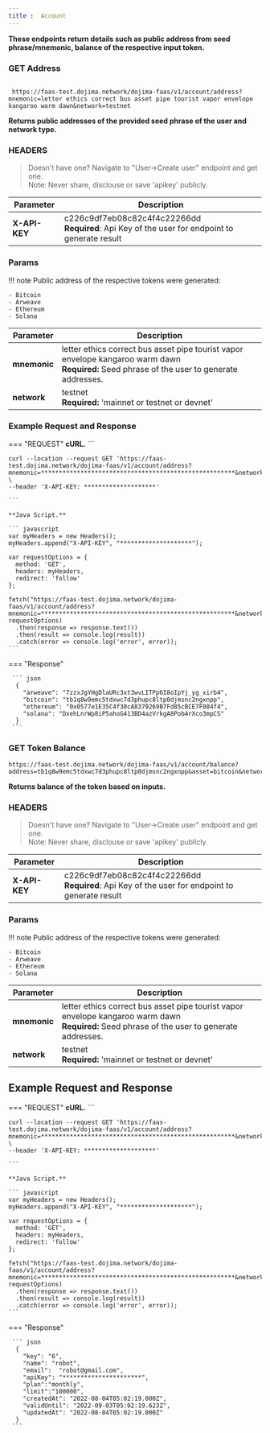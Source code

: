 ```yaml
---
title :  Account
---
```


**These endpoints return details such as public address from seed phrase/mnemonic, balance of the respective input token.**

### GET Address

```

 https://faas-test.dojima.network/dojima-faas/v1/account/address?mnemonic=letter ethics correct bus asset pipe tourist vapor envelope kangaroo warm dawn&network=testnet

```

**Returns public addresses of the provided seed phrase of the user and network type.**

### HEADERS

>  Doesn't have one? Navigate to "User->Create user" endpoint and get one. <br/>Note: Never share, disclouse or save 'apikey' publicly.

|  Parameter|     Description              |
|-----------|--------------------------------------|
|**X-API-KEY**   | c226c9df7eb08c82c4f4c22266dd <br/> **Required**: Api Key of the user for endpoint to generate result |


### Params

!!! note
    Public address of the respective tokens were generated:

    - Bitcoin
    - Arweave
    - Ethereum
    - Solana 


|  Parameter|     Description              |
|-----------|--------------------------------------|
|**mnemonic**   | letter ethics correct bus asset pipe tourist vapor envelope kangaroo warm dawn<br/> **Required:** Seed phrase of the user to generate addresses.|
| **network**   | testnet <br/>**Required:** 'mainnet or testnet or devnet'

### Example Request and Response


=== "REQUEST"
    **cURL.**
    ```

    curl --location --request GET 'https://faas-test.dojima.network/dojima-faas/v1/account/address?mnemonic=******************************************************&network=testnet' \
    --header 'X-API-KEY: ********************'

    ```

    **Java Script.**

    ``` javascript
    var myHeaders = new Headers();
    myHeaders.append("X-API-KEY", "********************");

    var requestOptions = {
      method: 'GET',
      headers: myHeaders,
      redirect: 'follow'
    };

    fetch("https://faas-test.dojima.network/dojima-faas/v1/account/address?mnemonic=******************************************************&network=testnet", requestOptions)
      .then(response => response.text())
      .then(result => console.log(result))
      .catch(error => console.log('error', error));
    ```

=== "Response"
    
     ``` json
      {
        "arweave": "7zzxJgYHgDlaURc3xt3wvLITPp6I8oIpYj_yg_xirb4",
        "bitcoin": "tb1q8w9emc5tdxwc7d3phupc8ltp0djmsnc2ngxnpp",
        "ethereum": "0x0577e1E35C4f30cA8379269B7Fd85cBCE7F084f4",
        "solana": "DxehLnrWp8iP5ahoG413BD4azVrkgA8Pob4rXco3mpCS"
      }
     ```


### GET Token Balance

```
https://faas-test.dojima.network/dojima-faas/v1/account/balance?address=tb1q8w9emc5tdxwc7d3phupc8ltp0djmsnc2ngxnpp&asset=bitcoin&network=testnet
```
**Returns balance of the token based on inputs.**

### HEADERS

>  Doesn't have one? Navigate to "User->Create user" endpoint and get one. <br/>Note: Never share, disclouse or save 'apikey' publicly.

|  Parameter|     Description              |
|-----------|--------------------------------------|
|**X-API-KEY**   | c226c9df7eb08c82c4f4c22266dd <br/> **Required**: Api Key of the user for endpoint to generate result |


### Params

!!! note
    Public address of the respective tokens were generated:
    
    - Bitcoin
    - Arweave
    - Ethereum
    - Solana 


|  Parameter|     Description              |
|-----------|--------------------------------------|
|**mnemonic**   | letter ethics correct bus asset pipe tourist vapor envelope kangaroo warm dawn<br/> **Required:** Seed phrase of the user to generate addresses.|
| **network**   | testnet <br/>**Required:** 'mainnet or testnet or devnet'

## Example Request and Response


=== "REQUEST"
    **cURL.**
    ```

    curl --location --request GET 'https://faas-test.dojima.network/dojima-faas/v1/account/address?mnemonic=******************************************************&network=testnet' \
    --header 'X-API-KEY: ********************'

    ```

    **Java Script.**

    ``` javascript
    var myHeaders = new Headers();
    myHeaders.append("X-API-KEY", "********************");

    var requestOptions = {
      method: 'GET',
      headers: myHeaders,
      redirect: 'follow'
    };

    fetch("https://faas-test.dojima.network/dojima-faas/v1/account/address?mnemonic=******************************************************&network=testnet", requestOptions)
      .then(response => response.text())
      .then(result => console.log(result))
      .catch(error => console.log('error', error));
    ```
=== "Response"
    
     ``` json
      {
        "key": "6",
        "name": "robot",
        "email":  "robot@gmail.com",
        "apiKey": "**********************",
        "plan":"monthly",
        "limit":"100000",
        "createdAt": "2022-08-04T05:02:19.000Z",
        "validUntil": "2022-09-03T05:02:19.623Z",
        "updatedAt": "2022-08-04T05:02:19.000Z"
      }
     ```
      

